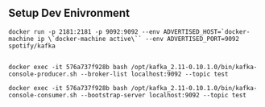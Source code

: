 ## Setup Dev Enivronment

    docker run -p 2181:2181 -p 9092:9092 --env ADVERTISED_HOST=`docker-machine ip \`docker-machine active\`` --env ADVERTISED_PORT=9092 spotify/kafka


    docker exec -it 576a737f928b bash /opt/kafka_2.11-0.10.1.0/bin/kafka-console-producer.sh --broker-list localhost:9092 --topic test

    docker exec -it 576a737f928b bash /opt/kafka_2.11-0.10.1.0/bin/kafka-console-consumer.sh --bootstrap-server localhost:9092 --topic test

